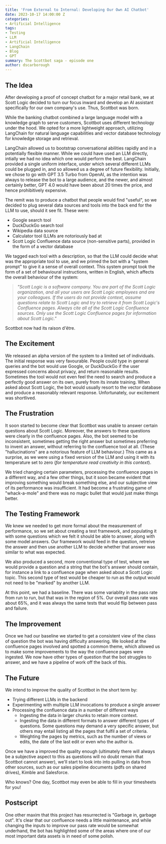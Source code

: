 ```yaml
---
title: 'From External to Internal: Developing Our Own AI Chatbot'
date: 2023-10-17 14:00:00 Z
categories:
- Artificial Intelligence
tags:
- Testing
- LLM
- Artificial Intelligence
- LangChain
- Blog
- GPT
summary: The Scottbot saga - episode one
author: dscarborough
---
```


## **The Idea**
After developing a proof of concept chatbot for a major retail bank, we at Scott Logic decided to turn our focus inward and develop an AI assistant specifically for our own company's use. Thus, Scottbot was born.

While the banking chatbot combined a large language model with a knowledge graph to serve customers, Scottbot uses different technology under the hood. We opted for a more lightweight approach, utilizing LangChain for natural language capabilities and vector database technology for knowledge storage and retrieval.

LangChain allowed us to bootstrap conversational abilities rapidly and in a potentially flexible manner. While we could have used an LLM directly, intially we had no idea which one would perform the best. LangChain provided a single uniform interface, under which several different LLMs could be plugged in, and so allowed us a degree of future flexibility. Initially, we chose to go with GPT 3.5 Turbo from OpenAI, as the intention was always to release the bot to a large audience, and the newer, and almost certainly better, GPT 4.0 would have been about 20 times the price, and hence prohibitively expensive.

The remit was to produce a chatbot that people would find "useful", so we decided to plug several data sources and tools into the back end for the LLM to use, should it see fit. These were:

* Google search tool
* DuckDuckGo search tool
* Wikipedia data source
* Calculator tool (LLMs are notoriously bad at 
* Scott Logic Confluence data source (non-sensitive parts), provided in the form of
a vector database

We tagged each tool with a description, so that the LLM could decide what was the appropriate tool to use, and we primed the bot with a "system prompt" to give it a sense of overall context. This system prompt took the form of a set of behavioural instructions, written in English, which affects the overall behaviour of the system: 

> *"Scott Logic is a software company. You are part of the Scott Logic organization, and all your users are Scott Logic employees and are your colleagues. If the users do not provide context, assume questions relate to Scott Logic and try to retrieve it from Scott Logic's Confluence pages. Always cite all of the Scott Logic Confluence sources. Only use the Scott Logic Confluence pages for information about Scott Logic."*

Scottbot now had its raison d'être.

## **The Excitement**
We released an alpha version of the system to a limited set of individuals. The initial response was very favourable. People could type in general queries and the bot would use Google, or DuckDuckGo if the user expressed concerns about privacy, and return reasonable results. Sometimes the tool would not even feel the need to search and produce a perfectly good answer on its own, purely from its innate training. When asked about Scott Logic, the bot would usually resort to the vector database and produce a reasonably relevant response. Unfortunately, our excitement was shortlived. 

## **The Frustration**
It soon started to become clear that Scottbot was unable to answer certain questions about Scott Logic. Moreover, the answers to these questions were clearly in the confluence pages. Also, the bot seemed to be inconsistent, sometimes getting the right answer but sometimes preferring to invent an answer, without referring to the confluence tool at all. (These "hallucinations" are a notorious feature of LLM behaviour.) This came as a surprise, as we were using a fixed version of the LLM and using it with its temperature set to zero (*for temperature read creativity in this context*).

We tried changing certain parameters, processing the confluence pages in a different way, and a few other things, but it soon became evident that improving something would break something else, and our subjective view of its performance was insufficient. It had become a frustrating game of "whack-a-mole" and there was no magic bullet that would just make things better.

## **The Testing Framework**
We knew we needed to get more formal about the measurement of performance, so we set about creating a test framework, and populating it with some questions which we felt it should be able to answer, along with some model answers. Our framework would feed in the question, retreive the answer and then use another LLM to decide whether that answer was similar to what was expected.

We also produced a second, more conventional type of test, where we would provide a question and a string that the bot's answer should contain, for instance a link to a confluence page when asked about a Scott Logic topic. This second type of test would be cheaper to run as the output would not need to be "marked" by another LLM.

At this point, we had a baseline. There was some variablity in the pass rate from run to run, but that was in the region of 5%. Our overall pass rate was about 65%, and it was always the same tests that would flip between pass and failure.

## **The Improvement**
Once we had our baseline we started to get a consistent view of the class of question the bot was having difficulty answering. We looked at the confluence pages involved and spotted a common theme, which allowed us to make some improvements to the way the confluence pages were ingested. We now have other types of question that the bot struggles to answer, and we have a pipeline of work off the back of this. 

## **The Future**
We intend to improve the quality of Scottbot in the short term by:

* Trying different LLMs in the backend
* Experimenting with multiple LLM invocations to produce a single answer
* Processing the confluence data in a number of different ways
   * Ingesting the data in larger chunks to retain more context.
   * Ingesting the data in different formats to answer different types of questions. Some questions may demand a very specific answer, but others may entail listing all the pages that fulfil a set of criteria.
   * Weighting the pages by metrics, such as the number of views or edits, the date of the last edit or even who the author is.

Once we have a improved the quality enough (ultimately there will always be a subjective aspect to this as questions will no doubt remain that Scottbot cannot answer), we'll start to look into into pulling in data from other sources, such as our sales pipeline documents (pdfs on shared drives), Kimble and Salesforce. 

Who knows? One day, Scottbot may even be able to fill in your timesheets for you! 

## **Postscript**
One other maxim that this project has resurrected is "Garbage in, garbage out". It's clear that our confluence needs a little maintenance, and while changing the inputs to improve our pass rate would be somewhat underhand, the bot has highlighted some of the areas where one of our most important data assets is in need of some polish.
